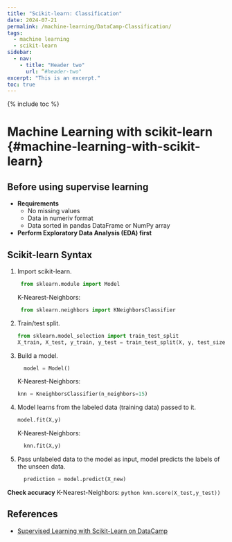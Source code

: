```yaml
---
title: "Scikit-learn: Classification"
date: 2024-07-21
permalink: /machine-learning/DataCamp-Classification/
tags:
  - machine learning
  - scikit-learn
sidebar:
  - nav:
    - title: "Header two"
      url: “#header-two"
excerpt: "This is an excerpt."
toc: true
---
```


<div class = "sidebar sticky" width = "40%">
  {% include toc %}
</div>



# Machine Learning with scikit-learn {#machine-learning-with-scikit-learn}

## Before using supervise learning
- **Requirements**
  - No missing values
  - Data in numeriv format
  - Data sorted in pandas DataFrame or NumPy array
- **Perform Exploratory Data Analysis (EDA) first**

## Scikit-learn Syntax

1. Import scikit-learn.
   ```python
    from sklearn.module import Model
   ```
   K-Nearest-Neighbors:
   ```python
    from sklearn.neighbors import KNeighborsClassifier
   ```
2. Train/test split.
    ```python
    from sklearn.model_selection import train_test_split
    X_train, X_test, y_train, y_test = train_test_split(X, y, test_size = 0.3, random_state = 21 stratify = y)
    ``` 
3. Build a model.
    ```python
      model = Model()
    ```
    K-Nearest-Neighbors:
    ```python
    knn = KneighborsClassifier(n_neighbors=15)
    ```
4. Model learns from the labeled data (training data) passed to it.
    ```python
    model.fit(X,y)
    ```
    K-Nearest-Neighbors:
    ```python
      knn.fit(X,y)
    ```
8. Pass unlabeled data to the model as input, model predicts the labels of the unseen data.
    ```python
      prediction = model.predict(X_new)
    ```
**Check accuracy**
    K-Nearest-Neighbors:
    ```python
      knn.score(X_test,y_test))
    ```


## References

- [Supervised Learning with Scikit-Learn on DataCamp](https://app.datacamp.com/learn/courses/supervised-learning-with-scikit-learn)


